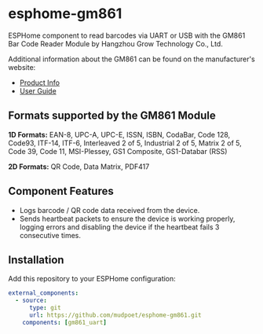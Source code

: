 # esphome-gm861
ESPHome component to read barcodes via UART or USB with the GM861 Bar Code Reader Module by Hangzhou Grow Technology Co., Ltd.

Additional information about the GM861 can be found on the manufacturer's website:
- [Product Info](http://www.growscanner.com/productinfo/888747.html)
- [User Guide](http://www.growbarcode.com/filedownload/126719)

## Formats supported by the GM861 Module
**1D Formats:** EAN-8, UPC-A, UPC-E, ISSN, ISBN, CodaBar, Code 128, Code93, ITF-14, ITF-6, Interleaved 2 of 5, Industrial 2 of 5, Matrix 2 of 5, Code 39, Code 11, MSI-Plessey, GS1 Composite, GS1-Databar (RSS)

**2D Formats:** QR Code, Data Matrix, PDF417

## Component Features
- Logs barcode / QR code data received from the device.
- Sends heartbeat packets to ensure the device is working properly, logging errors and disabling the device if the heartbeat fails 3 consecutive times.

## Installation
Add this repository to your ESPHome configuration:
   ```yaml
   external_components:
     - source:
         type: git
         url: https://github.com/mudpoet/esphome-gm861.git
       components: [gm861_uart]
   ```
